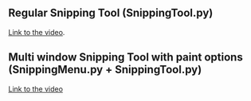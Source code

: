 ## Regular Snipping Tool (SnippingTool.py)
[Link to the video](https://www.youtube.com/watch?v=e2zePSUGwaA).


## Multi window Snipping Tool with paint options (SnippingMenu.py + SnippingTool.py)
[Link to the video](https://www.youtube.com/watch?v=bfOPA8Onp3Q)
